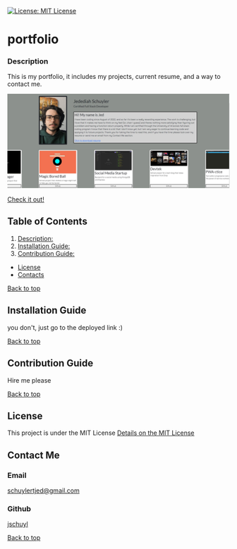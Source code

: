 [![License: MIT License](https://img.shields.io/badge/License-MIT%20License-blue.svg)](https://opensource.org/licenses/MIT)
 # portfolio

### Description

This is my portfolio, it includes my projects, current resume, and a way to contact me.

![Deployed site](src/images/forReadMe.jpg)

[Check it out!](https://jschuyl.github.io/portfolio/)

## Table of Contents
1. [Description: ](#description)
2. [Installation Guide: ](#installation-Guide)
3. [Contribution Guide: ](#contribution-Guide)
- [License](#license)
- [Contacts ](#contact-me)



[Back to top](#title)
## Installation Guide

you don't, just go to the deployed link :)

[Back to top](#title)
## Contribution Guide

Hire me please

[Back to top](#title)

## License
  This project is under the MIT License
[Details on the MIT License](https://choosealicense.com/licenses/mit/)

## Contact Me
### Email
[schuylertjed@gmail.com](mailto:schuylertjed@gmail.com)
### Github
[jschuyl](https://github.com/jschuyl)

[Back to top](#title)
